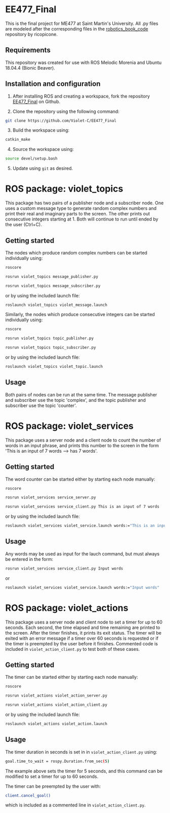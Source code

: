 # EE477_Final
This is the final project for ME477 at Saint Martin's University.  All .py files are modeled after the corresponding files in the [robotics_book_code](https://github.com/ricopicone/robotics-book-code) repository by ricopicone.

## Requirements

This repository was created for use with ROS Melodic Morenia and Ubuntu 18.04.4 (Bionic Beaver).

## Installation and configuration

1. After installing ROS and creating a workspace, fork the repository [EE477_Final](https://github.com/Violet-C/EE477_Final) on Github.

2. Clone the repository using the following command:
```bash
git clone https://github.com/Violet-C/EE477_Final
```
3. Build the workspace using:
```bash
catkin_make
```
4. Source the workspace using:
```bash
source devel/setup.bash
```
5. Update using `git` as desired.



# ROS package: violet_topics

This package has two pairs of a publisher node and a subscriber node.  One uses a custom message type to generate random complex numbers and print their real and imaginary parts to the screen.  The other prints out consecutive integers starting at 1.  Both will continue to run until ended by the user (Ctrl+C).

## Getting started

The nodes which produce random complex numbers can be started individually using:
```bash
roscore
```

```bash
rosrun violet_topics message_publisher.py
```

```bash
rosrun violet_topics message_subscriber.py
```

or by using the included launch file:
```bash
roslaunch violet_topics violet_message.launch
```

Similarly, the nodes which produce consecutive integers can be started individually using:
```bash
roscore
```

```bash
rosrun violet_topics topic_publisher.py
```

```bash
rosrun violet_topics topic_subscriber.py
```

or by using the included launch file:
```bash
roslaunch violet_topics violet_topic.launch
```

## Usage

Both pairs of nodes can be run at the same time.  The message publisher and subscriber use the topic 'complex', and the topic publisher and subscriber use the topic 'counter'.



# ROS package: violet_services

This package uses a server node and a client node to count the number of words in an input phrase, and prints this number to the screen in the form 'This is an input of 7 words --> has 7 words'.


## Getting started

The word counter can be started either by starting each node manually:

```bash
roscore
```

```bash
rosrun violet_services service_server.py
```

```bash
rosrun violet_services service_client.py This is an input of 7 words
```

or by using the included launch file:
```bash
roslaunch violet_services violet_service.launch words:="This is an input of 7 words"

```

## Usage

Any words may be used as input for the lauch command, but must always be entered in the form:

```bash
rosrun violet_services service_client.py Input words
```
or
```bash
roslaunch violet_services violet_service.launch words:="Input words"

```



# ROS package: violet_actions

This package uses a server node and client node to set a timer for up to 60 seconds.  Each second, the time elapsed and time remaining are printed to the screen.  After the timer finishes, it prints its exit status.  The timer will be exited with an error message if a timer over 60 seconds is requested or if the timer is preempted by the user before it finishes.  Commented code is included in  `violet_action_client.py` to test both of these cases.

## Getting started

The timer can be started either by starting each node manually:

```bash
roscore
```

```bash
rosrun violet_actions violet_action_server.py
```

```bash
rosrun violet_actions violet_action_client.py
```

or by using the included launch file:
```bash
roslaunch violet_actions violet_action.launch
```

## Usage

The timer duration in seconds is set in in `violet_action_client.py` using:
```bash
goal.time_to_wait = rospy.Duration.from_sec(5) 
```
 The example above sets the timer for 5 seconds, and this command can be modified to set a timer for up to 60 seconds.

The timer can be preempted by the user with: 
```bash
client.cancel_goal()
```
which is included as a commented line in `violet_action_client.py`.